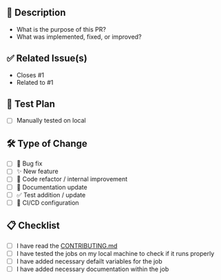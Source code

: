 <!--
Thank you for your contribution! 🎉

Please fill out the information below to help us review and merge your pull request efficiently.
-->

## 📄 Description

<!-- Describe your changes in detail -->
- What is the purpose of this PR?
- What was implemented, fixed, or improved?

## ✅ Related Issue(s)

<!-- Link to the issue(s) this PR resolves or relates to -->
- Closes #1
- Related to #1

## 🧪 Test Plan

<!-- How did you test your changes? Add steps or screenshots if necessary -->
- [ ] Manually tested on local

## 🛠️ Type of Change

<!-- Check all that apply -->
- [ ] 🐛 Bug fix
- [ ] ✨ New feature
- [ ] 🔧 Code refactor / internal improvement
- [ ] 📝 Documentation update
- [ ] ✅ Test addition / update
- [ ] 🚨 CI/CD configuration

## 📋 Checklist

- [ ] I have read the [CONTRIBUTING.md](../CONTRIBUTING.md)
- [ ] I have tested the jobs on my local machine to check if it runs properly
- [ ] I have added necessary defailt variables for the job
- [ ] I have added necessary documentation within the job
